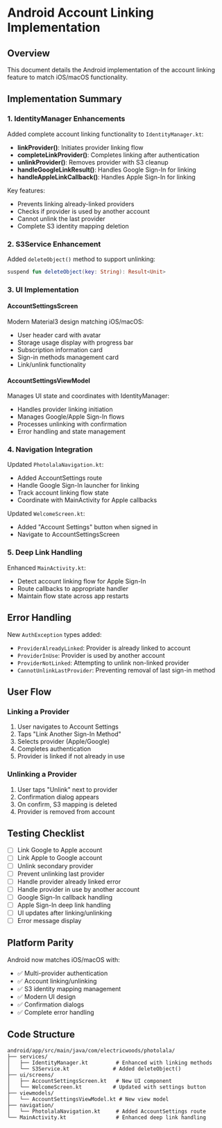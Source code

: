 # Android Account Linking Implementation

## Overview

This document details the Android implementation of the account linking feature to match iOS/macOS functionality.

## Implementation Summary

### 1. IdentityManager Enhancements

Added complete account linking functionality to `IdentityManager.kt`:

- **linkProvider()**: Initiates provider linking flow
- **completeLinkProvider()**: Completes linking after authentication
- **unlinkProvider()**: Removes provider with S3 cleanup
- **handleGoogleLinkResult()**: Handles Google Sign-In for linking
- **handleAppleLinkCallback()**: Handles Apple Sign-In for linking

Key features:
- Prevents linking already-linked providers
- Checks if provider is used by another account
- Cannot unlink the last provider
- Complete S3 identity mapping deletion

### 2. S3Service Enhancement

Added `deleteObject()` method to support unlinking:
```kotlin
suspend fun deleteObject(key: String): Result<Unit>
```

### 3. UI Implementation

#### AccountSettingsScreen
Modern Material3 design matching iOS/macOS:
- User header card with avatar
- Storage usage display with progress bar
- Subscription information card
- Sign-in methods management card
- Link/unlink functionality

#### AccountSettingsViewModel
Manages UI state and coordinates with IdentityManager:
- Handles provider linking initiation
- Manages Google/Apple Sign-In flows
- Processes unlinking with confirmation
- Error handling and state management

### 4. Navigation Integration

Updated `PhotolalaNavigation.kt`:
- Added AccountSettings route
- Handle Google Sign-In launcher for linking
- Track account linking flow state
- Coordinate with MainActivity for Apple callbacks

Updated `WelcomeScreen.kt`:
- Added "Account Settings" button when signed in
- Navigate to AccountSettingsScreen

### 5. Deep Link Handling

Enhanced `MainActivity.kt`:
- Detect account linking flow for Apple Sign-In
- Route callbacks to appropriate handler
- Maintain flow state across app restarts

## Error Handling

New `AuthException` types added:
- `ProviderAlreadyLinked`: Provider is already linked to account
- `ProviderInUse`: Provider is used by another account
- `ProviderNotLinked`: Attempting to unlink non-linked provider
- `CannotUnlinkLastProvider`: Preventing removal of last sign-in method

## User Flow

### Linking a Provider
1. User navigates to Account Settings
2. Taps "Link Another Sign-In Method"
3. Selects provider (Apple/Google)
4. Completes authentication
5. Provider is linked if not already in use

### Unlinking a Provider
1. User taps "Unlink" next to provider
2. Confirmation dialog appears
3. On confirm, S3 mapping is deleted
4. Provider is removed from account

## Testing Checklist

- [ ] Link Google to Apple account
- [ ] Link Apple to Google account
- [ ] Unlink secondary provider
- [ ] Prevent unlinking last provider
- [ ] Handle provider already linked error
- [ ] Handle provider in use by another account
- [ ] Google Sign-In callback handling
- [ ] Apple Sign-In deep link handling
- [ ] UI updates after linking/unlinking
- [ ] Error message display

## Platform Parity

Android now matches iOS/macOS with:
- ✅ Multi-provider authentication
- ✅ Account linking/unlinking
- ✅ S3 identity mapping management
- ✅ Modern UI design
- ✅ Confirmation dialogs
- ✅ Complete error handling

## Code Structure

```
android/app/src/main/java/com/electricwoods/photolala/
├── services/
│   ├── IdentityManager.kt         # Enhanced with linking methods
│   └── S3Service.kt              # Added deleteObject()
├── ui/screens/
│   ├── AccountSettingsScreen.kt   # New UI component
│   └── WelcomeScreen.kt          # Updated with settings button
├── viewmodels/
│   └── AccountSettingsViewModel.kt # New view model
├── navigation/
│   └── PhotolalaNavigation.kt     # Added AccountSettings route
└── MainActivity.kt                # Enhanced deep link handling
```